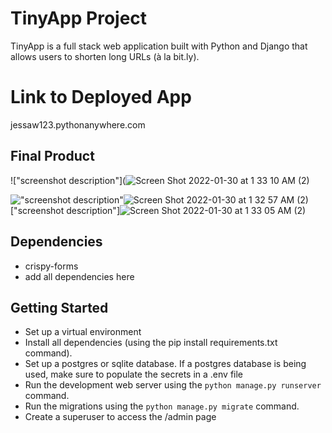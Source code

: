
# TinyApp Project

TinyApp is a full stack web application built with Python and Django that allows users to shorten long URLs (à la bit.ly).

# Link to Deployed App
jessaw123.pythonanywhere.com

## Final Product

!["screenshot description"](![Screen Shot 2022-01-30 at 1 33 10 AM (2)](https://user-images.githubusercontent.com/92069352/151691574-decc2fb9-335c-410c-a744-3b3d792f2a27.png)

!["screenshot description"](#)![Screen Shot 2022-01-30 at 1 32 57 AM (2)](https://user-images.githubusercontent.com/92069352/151691639-af43eee3-bda9-4fe3-92ea-5cc972f63e52.png)
["screenshot description"]![Screen Shot 2022-01-30 at 1 33 05 AM (2)](https://user-images.githubusercontent.com/92069352/151691652-833f2437-9b9e-41e2-bd08-0c3a618da7c1.png)



## Dependencies

- crispy-forms
- add all dependencies here




## Getting Started

- Set up a virtual environment
- Install all dependencies (using the pip install requirements.txt command).
- Set up a postgres or sqlite database.  If a postgres database is being used, make sure to populate the secrets in a .env file
- Run the development web server using the `python manage.py runserver` command.
- Run the migrations using the `python manage.py migrate` command.
- Create a superuser to access the /admin page
